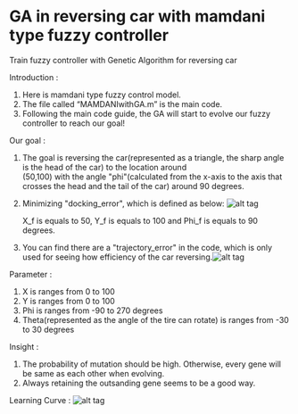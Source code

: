 # GA in reversing car with mamdani type fuzzy controller
Train fuzzy controller with Genetic Algorithm for reversing car

Introduction : 
1. Here is mamdani type fuzzy control model.
2. The file called “MAMDANIwithGA.m” is the main code.
3. Following the main code guide, the GA will start to evolve our fuzzy controller to reach our goal!

Our goal :
1. The goal is reversing the car(represented as a triangle, the sharp angle is the head of the car) to the location around  
   (50,100) with the angle "phi"(calculated from the x-axis to the axis that crosses the head and the tail of the car) around 
   90 degrees.
2. Minimizing "docking_error", which is defined as below: ![alt tag](https://user-images.githubusercontent.com/34533532/34325075-df78b860-e8c1-11e7-9e71-ea48c1b92a67.png)

   X_f is equals to 50, Y_f is equals to 100 and Phi_f is equals to 90 degrees.
3. You can find there are a "trajectory_error" in the code, which is only used for seeing how efficiency of the car reversing.![alt tag](https://user-images.githubusercontent.com/34533532/34325076-dfa78082-e8c1-11e7-8435-5b8213b7e3e9.png)

Parameter : 
1. X is ranges from 0 to 100
2. Y is ranges from 0 to 100
3. Phi is ranges from -90 to 270 degrees
4. Theta(represented as the angle of the tire can rotate) is ranges from -30 to 30 degrees

Insight : 
1. The probability of mutation should be high. Otherwise, every gene will be same as each other when evolving.
2. Always retaining the outsanding gene seems to be a good way.

Learning Curve : 
![alt tag](https://user-images.githubusercontent.com/34533532/34325380-e1f2e8f0-e8ca-11e7-9c7b-60b6d2674faf.png)
  

